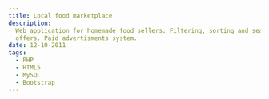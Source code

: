 ```yaml
---
title: Local food marketplace
description:
  Web application for homemade food sellers. Filtering, sorting and searching
  offers. Paid advertisments system.
date: 12-10-2011
tags:
  - PHP
  - HTML5
  - MySQL
  - Bootstrap
---
```

